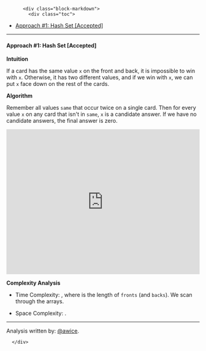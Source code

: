 <div class="article-body">
        
          <div class="block-markdown">
            <div class="toc">
<ul>
<li><a href="#approach-1-hash-set-accepted">Approach #1: Hash Set [Accepted]</a></li>
</ul>
</div>
<hr>
<h4 id="approach-1-hash-set-accepted">Approach #1: Hash Set [Accepted]</h4>
<p><strong>Intuition</strong></p>
<p>If a card has the same value <code>x</code> on the front and back, it is impossible to win with <code>x</code>.  Otherwise, it has two different values, and if we win with <code>x</code>, we can put <code>x</code> face down on the rest of the cards.</p>
<p><strong>Algorithm</strong></p>
<p>Remember all values <code>same</code> that occur twice on a single card.  Then for every value <code>x</code> on any card that isn't in <code>same</code>, <code>x</code> is a candidate answer.  If we have no candidate answers, the final answer is zero.</p>
<iframe src="https://leetcode.com/playground/DvJ47nbA/shared" frameborder="0" width="100%" height="378" name="DvJ47nbA"></iframe>

<p><strong>Complexity Analysis</strong></p>
<ul>
<li>
<p>Time Complexity:  <script type="math/tex; mode=display">O(N)</script>, where <script type="math/tex; mode=display">N</script> is the length of <code>fronts</code> (and <code>backs</code>).  We scan through the arrays.</p>
</li>
<li>
<p>Space Complexity: <script type="math/tex; mode=display">O(N)</script>.</p>
</li>
</ul>
<hr>
<p>Analysis written by: <a href="https://leetcode.com/awice">@awice</a>.</p>
          </div>
        
      </div>